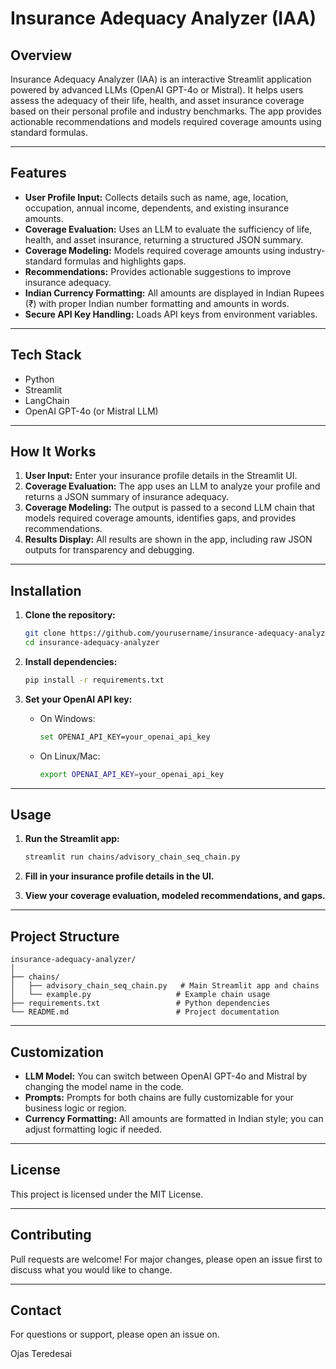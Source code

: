 # Insurance Adequacy Analyzer (IAA)

## Overview

Insurance Adequacy Analyzer (IAA) is an interactive Streamlit application powered by advanced LLMs (OpenAI GPT-4o or Mistral). It helps users assess the adequacy of their life, health, and asset insurance coverage based on their personal profile and industry benchmarks. The app provides actionable recommendations and models required coverage amounts using standard formulas.

---

## Features

- **User Profile Input:** Collects details such as name, age, location, occupation, annual income, dependents, and existing insurance amounts.
- **Coverage Evaluation:** Uses an LLM to evaluate the sufficiency of life, health, and asset insurance, returning a structured JSON summary.
- **Coverage Modeling:** Models required coverage amounts using industry-standard formulas and highlights gaps.
- **Recommendations:** Provides actionable suggestions to improve insurance adequacy.
- **Indian Currency Formatting:** All amounts are displayed in Indian Rupees (₹) with proper Indian number formatting and amounts in words.
- **Secure API Key Handling:** Loads API keys from environment variables.

---

## Tech Stack

- Python
- Streamlit
- LangChain
- OpenAI GPT-4o (or Mistral LLM)

---

## How It Works

1. **User Input:** Enter your insurance profile details in the Streamlit UI.
2. **Coverage Evaluation:** The app uses an LLM to analyze your profile and returns a JSON summary of insurance adequacy.
3. **Coverage Modeling:** The output is passed to a second LLM chain that models required coverage amounts, identifies gaps, and provides recommendations.
4. **Results Display:** All results are shown in the app, including raw JSON outputs for transparency and debugging.

---

## Installation

1. **Clone the repository:**
   ```sh
   git clone https://github.com/yourusername/insurance-adequacy-analyzer.git
   cd insurance-adequacy-analyzer
   ```

2. **Install dependencies:**
   ```sh
   pip install -r requirements.txt
   ```

3. **Set your OpenAI API key:**
   - On Windows:
     ```sh
     set OPENAI_API_KEY=your_openai_api_key
     ```
   - On Linux/Mac:
     ```sh
     export OPENAI_API_KEY=your_openai_api_key
     ```

---

## Usage

1. **Run the Streamlit app:**
   ```sh
   streamlit run chains/advisory_chain_seq_chain.py
   ```

2. **Fill in your insurance profile details in the UI.**
3. **View your coverage evaluation, modeled recommendations, and gaps.**

---

## Project Structure

```
insurance-adequacy-analyzer/
│
├── chains/
│   ├── advisory_chain_seq_chain.py   # Main Streamlit app and chains
│   └── example.py                   # Example chain usage
├── requirements.txt                 # Python dependencies
└── README.md                        # Project documentation
```

---

## Customization

- **LLM Model:** You can switch between OpenAI GPT-4o and Mistral by changing the model name in the code.
- **Prompts:** Prompts for both chains are fully customizable for your business logic or region.
- **Currency Formatting:** All amounts are formatted in Indian style; you can adjust formatting logic if needed.

---

## License

This project is licensed under the MIT License.

---

## Contributing

Pull requests are welcome! For major changes, please open an issue first to discuss what you would like to change.

---

## Contact

For questions or support, please open an issue on.

Ojas Teredesai
